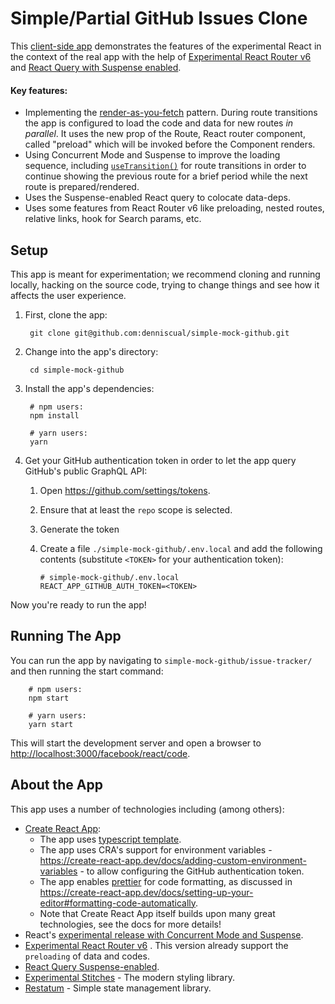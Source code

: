 # Simple/Partial GitHub Issues Clone

This [client-side app](https://simple-mock-github.vercel.app/facebook/react/code) demonstrates the features of the experimental React in the context of the real app with the help of [Experimental React Router v6](https://github.com/ReactTraining/react-router/blob/dev/docs/api-reference.md) and [React Query with Suspense enabled](https://react-query.tanstack.com/docs/guides/suspense).

#### Key features:

* Implementing the [render-as-you-fetch](https://reactjs.org/docs/concurrent-mode-suspense.html#approach-3-render-as-you-fetch-using-suspense) pattern. During route transitions the app is configured to load the code and data for new routes *in parallel*. It uses the new prop of the Route, React router component, called "preload" which will be invoked before the Component renders. 
* Using Concurrent Mode and Suspense to improve the loading sequence, including [`useTransition()`](https://reactjs.org/docs/concurrent-mode-reference.html#usetransition) for route transitions in order to continue showing the previous route for a brief period while the next route is prepared/rendered.
* Uses the Suspense-enabled React query to colocate data-deps.
* Uses some features from React Router v6 like preloading, nested routes, relative links, hook for Search params, etc.

## Setup

This app is meant for experimentation; we recommend cloning and running locally, hacking on the source code, trying to change things and see how it affects the user experience. 

1. First, clone the app:

        git clone git@github.com:denniscual/simple-mock-github.git

2. Change into the app's directory:

        cd simple-mock-github

3. Install the app's dependencies:

        # npm users:
        npm install

        # yarn users:
        yarn

4. Get your GitHub authentication token in order to let the app query GitHub's public GraphQL API:
   1. Open https://github.com/settings/tokens.
   2. Ensure that at least the `repo` scope is selected.
   3. Generate the token
   4. Create a file `./simple-mock-github/.env.local` and add the following contents (substitute `<TOKEN>` for your authentication token):

          # simple-mock-github/.env.local
          REACT_APP_GITHUB_AUTH_TOKEN=<TOKEN>

Now you're ready to run the app!

## Running The App

You can run the app by navigating to `simple-mock-github/issue-tracker/` and then running the start command:

        # npm users:
        npm start

        # yarn users:
        yarn start

This will start the development server and open a browser to [http://localhost:3000/facebook/react/code](http://localhost:3000/facebook/react/code).

## About the App

This app uses a number of technologies including (among others):

- [Create React App](https://github.com/facebook/create-react-app): 
  - The app uses [typescript template](https://create-react-app.dev/docs/adding-typescript/).
  - The app uses CRA's support for environment variables - https://create-react-app.dev/docs/adding-custom-environment-variables - to allow configuring the GitHub authentication token.
  - The app enables [prettier](https://prettier.io) for code formatting, as discussed in https://create-react-app.dev/docs/setting-up-your-editor#formatting-code-automatically.
  - Note that Create React App itself builds upon many great technologies, see the docs for more details!
- React's [experimental release with Concurrent Mode and Suspense](https://reactjs.org/docs/concurrent-mode-intro.html). 
- [Experimental React Router v6](https://github.com/ReactTraining/react-router/blob/dev/docs/api-reference.md) . This version already support the `preloading` of data and codes. 
- [React Query Suspense-enabled](https://react-query.tanstack.com/docs/guides/suspense).
- [Experimental Stitches](https://stitches.dev/) - The modern styling library.
- [Restatum](https://github.com/denniscual/restatum) - Simple state management library.
